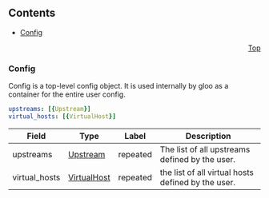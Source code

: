<a name="top"/>

## Contents
  - [Config](#v1.Config)



<a name="config"/>
<p align="right"><a href="#top">Top</a></p>




<a name="v1.Config"/>

### Config
[]()Config is a top-level config object. It is used internally by gloo as a container for the entire user config.


```yaml
upstreams: [{Upstream}]
virtual_hosts: [{VirtualHost}]

```
| Field | Type | Label | Description |
| ----- | ---- | ----- | ----------- |
| upstreams | [Upstream](upstream.md#v1.Upstream) | repeated | The list of all upstreams defined by the user. |
| virtual_hosts | [VirtualHost](virtualhost.md#v1.VirtualHost) | repeated | the list of all virtual hosts defined by the user. |





 

 

 

